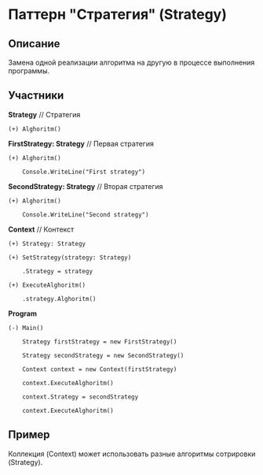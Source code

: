 ﻿# Паттерн "Стратегия" (Strategy)

## Описание

Замена одной реализации алгоритма на другую в процессе выполнения программы.

## Участники

**Strategy** // Стратегия

    (+) Alghoritm()

**FirstStrategy: Strategy** // Первая стратегия

    (+) Alghoritm()

        Console.WriteLine("First strategy")

**SecondStrategy: Strategy** // Вторая стратегия

    (+) Alghoritm()

        Console.WriteLine("Second strategy")

**Context** // Контекст

    (+) Strategy: Strategy

    (+) SetStrategy(strategy: Strategy)

        .Strategy = strategy

    (+) ExecuteAlghoritm()

        .strategy.Alghoritm()

**Program**

    (-) Main()

        Strategy firstStrategy = new FirstStrategy()

        Strategy secondStrategy = new SecondStrategy()

        Context context = new Context(firstStrategy)

        context.ExecuteAlghoritm()

        context.Strategy = secondStrategy

        context.ExecuteAlghoritm()
        
## Пример

Коллекция (Context) может использовать разные алгоритмы сотрировки (Strategy).
